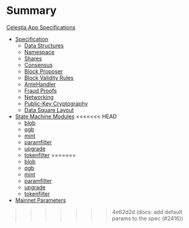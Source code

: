 # Summary

[Celestia App Specifications](./README.md)

- [Specification](./specs/index.md)
  - [Data Structures](./specs/data_structures.md)
  - [Namespace](./specs/namespace.md)
  - [Shares](./specs/shares.md)
  - [Consensus](./specs/consensus.md)
  - [Block Proposer](./specs/block_proposer.md)
  - [Block Validity Rules](./specs/block_validity_rules.md)
  - [AnteHandler](./specs/ante_handler.md)
  - [Fraud Proofs](./specs/fraud_proofs.md)
  - [Networking](./specs/networking.md)
  - [Public-Key Cryptography](./specs/public_key_cryptography.md)
  - [Data Square Layout](./specs/data_square_layout.md)
- [State Machine Modules](./specs/state_machine_modules.md)
<<<<<<< HEAD
  - [blob](../../x/blob/README.md)
  - [qgb](../../x/qgb/README.md)
  - [mint](../../x/mint/README.md)
  - [paramfilter](../../x/paramfilter/README.md)
  - [upgrade](../../x/upgrade/README.md)
  - [tokenfilter](../../x/tokenfilter/README.md)
=======
  - [blob](https://github.com/celestiaorg/celestia-app/blob/main/x/blob/README.md)
  - [qgb](https://github.com/celestiaorg/celestia-app/blob/main/x/qgb/README.md)
  - [mint](https://github.com/celestiaorg/celestia-app/blob/main/x/mint/README.md)
  - [paramfilter](https://github.com/celestiaorg/celestia-app/blob/main/x/paramfilter/README.md)
  - [upgrade](https://github.com/celestiaorg/celestia-app/blob/main/x/upgrade/README.md)
  - [tokenfilter](https://github.com/celestiaorg/celestia-app/blob/main/x/tokenfilter/README.md)
- [Mainnet Parameters](./specs/params.md)
>>>>>>> 4e62d2d (docs: add default params to the spec (#2416))

